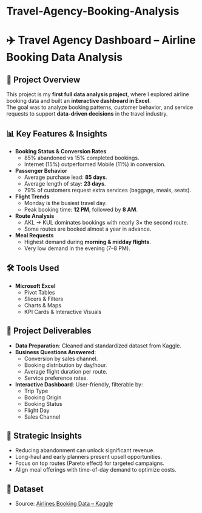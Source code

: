 # Travel-Agency-Booking-Analysis
# ✈️ Travel Agency Dashboard – Airline Booking Data Analysis

## 📌 Project Overview
This project is my **first full data analysis project**, where I explored airline booking data and built an **interactive dashboard in Excel**.  
The goal was to analyze booking patterns, customer behavior, and service requests to support **data-driven decisions** in the travel industry.

## 📊 Key Features & Insights
- **Booking Status & Conversion Rates**
  - 85% abandoned vs 15% completed bookings.
  - Internet (15%) outperformed Mobile (11%) in conversion.
- **Passenger Behavior**
  - Average purchase lead: **85 days**.
  - Average length of stay: **23 days**.
  - 79% of customers request extra services (baggage, meals, seats).
- **Flight Trends**
  - Monday is the busiest travel day.
  - Peak booking time: **12 PM**, followed by **8 AM**.
- **Route Analysis**
  - AKL → KUL dominates bookings with nearly 3× the second route.
  - Some routes are booked almost a year in advance.
- **Meal Requests**
  - Highest demand during **morning & midday flights**.
  - Very low demand in the evening (7–8 PM).

## 🛠 Tools Used
- **Microsoft Excel**
  - Pivot Tables
  - Slicers & Filters
  - Charts & Maps
  - KPI Cards & Interactive Visuals

## 📂 Project Deliverables
- **Data Preparation**: Cleaned and standardized dataset from Kaggle.
- **Business Questions Answered**:
  - Conversion by sales channel.
  - Booking distribution by day/hour.
  - Average flight duration per route.
  - Service preference rates.
- **Interactive Dashboard**: User-friendly, filterable by:
  - Trip Type
  - Booking Origin
  - Booking Status
  - Flight Day
  - Sales Channel

## 🎯 Strategic Insights
- Reducing abandonment can unlock significant revenue.
- Long-haul and early planners present upsell opportunities.
- Focus on top routes (Pareto effect) for targeted campaigns.
- Align meal offerings with time-of-day demand to optimize costs.

## 📎 Dataset
- Source: [Airlines Booking Data – Kaggle](https://www.kaggle.com/datasets/anandshaw2001/airlines-booking-csv)
